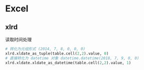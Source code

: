 # Excel

## xlrd

读取时间处理

```python
# 转化为元组形式 (2014, 7, 8, 0, 0, 0)
xlrd.xldate_as_tuple(table.cell(2,2).value, 0)
# 直接转化为 datetime 对象 datetime.datetime(2018, 7, 9, 0, 0)
xlrd.xldate.xldate_as_datetime(table.cell(2,2).value, 1)
```

